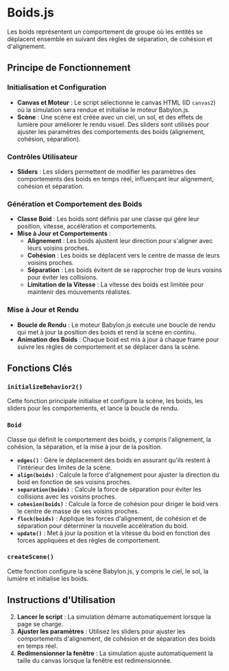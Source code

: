 # Boids.js

Les boids représentent un comportement de groupe où les entités se déplacent ensemble en suivant des règles de séparation, de cohésion et d'alignement.
## Principe de Fonctionnement

### Initialisation et Configuration
- **Canvas et Moteur** : Le script sélectionne le canvas HTML (ID `canvas2`) où la simulation sera rendue et initialise le moteur Babylon.js.
- **Scène** : Une scène est créée avec un ciel, un sol, et des effets de lumière pour améliorer le rendu visuel. Des sliders sont utilisés pour ajuster les paramètres des comportements des boids (alignement, cohésion, séparation).

### Contrôles Utilisateur
- **Sliders** : Les sliders permettent de modifier les paramètres des comportements des boids en temps réel, influençant leur alignement, cohésion et séparation.

### Génération et Comportement des Boids
- **Classe Boid** : Les boids sont définis par une classe qui gère leur position, vitesse, accélération et comportements.
- **Mise à Jour et Comportements** :
    - **Alignement** : Les boids ajustent leur direction pour s'aligner avec leurs voisins proches.
    - **Cohésion** : Les boids se déplacent vers le centre de masse de leurs voisins proches.
    - **Séparation** : Les boids évitent de se rapprocher trop de leurs voisins pour éviter les collisions.
    - **Limitation de la Vitesse** : La vitesse des boids est limitée pour maintenir des mouvements réalistes.

### Mise à Jour et Rendu
- **Boucle de Rendu** : Le moteur Babylon.js exécute une boucle de rendu qui met à jour la position des boids et rend la scène en continu.
- **Animation des Boids** : Chaque boid est mis à jour à chaque frame pour suivre les règles de comportement et se déplacer dans la scène.

## Fonctions Clés

### `initializeBehavior2()`
Cette fonction principale initialise et configure la scène, les boids, les sliders pour les comportements, et lance la boucle de rendu.

### `Boid`
Classe qui définit le comportement des boids, y compris l'alignement, la cohésion, la séparation, et la mise à jour de la position.
- **`edges()`** : Gère le déplacement des boids en assurant qu'ils restent à l'intérieur des limites de la scène.
- **`align(boids)`** : Calcule la force d'alignement pour ajuster la direction du boid en fonction de ses voisins proches.
- **`separation(boids)`** : Calcule la force de séparation pour éviter les collisions avec les voisins proches.
- **`cohesion(boids)`** : Calcule la force de cohésion pour diriger le boid vers le centre de masse de ses voisins proches.
- **`flock(boids)`** : Applique les forces d'alignement, de cohésion et de séparation pour déterminer la nouvelle accélération du boid.
- **`update()`** : Met à jour la position et la vitesse du boid en fonction des forces appliquées et des règles de comportement.

### `createScene()`
Cette fonction configure la scène Babylon.js, y compris le ciel, le sol, la lumière et initialise les boids.

## Instructions d'Utilisation
2. **Lancer le script** : La simulation démarre automatiquement lorsque la page se charge.
3. **Ajuster les paramètres** : Utilisez les sliders pour ajuster les comportements d'alignement, de cohésion et de séparation des boids en temps réel.
4. **Redimensionner la fenêtre** : La simulation ajuste automatiquement la taille du canvas lorsque la fenêtre est redimensionnée.

